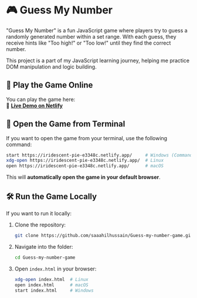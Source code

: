 # 🎮 Guess My Number

"Guess My Number" is a fun JavaScript game where players try to guess a randomly generated number within a set range. With each guess, they receive hints like "Too high!" or "Too low!" until they find the correct number.

This project is a part of my JavaScript learning journey, helping me practice DOM manipulation and logic building.

## 🚀 Play the Game Online

You can play the game here:  
🔗 **[Live Demo on Netlify](https://iridescent-pie-e3348c.netlify.app/)**

## 📌 Open the Game from Terminal

If you want to open the game from your terminal, use the following command:

```sh
start https://iridescent-pie-e3348c.netlify.app/     # Windows (Command Prompt)
xdg-open https://iridescent-pie-e3348c.netlify.app/  # Linux
open https://iridescent-pie-e3348c.netlify.app/      # macOS
```

This will **automatically open the game in your default browser**.

## 🛠️ Run the Game Locally

If you want to run it locally:

1. Clone the repository:
   ```sh
   git clone https://github.com/saaahilhussain/Guess-my-number-game.git
   ```
2. Navigate into the folder:
   ```sh
   cd Guess-my-number-game
   ```
3. Open `index.html` in your browser:
   ```sh
   xdg-open index.html  # Linux
   open index.html      # macOS
   start index.html     # Windows
   ```
